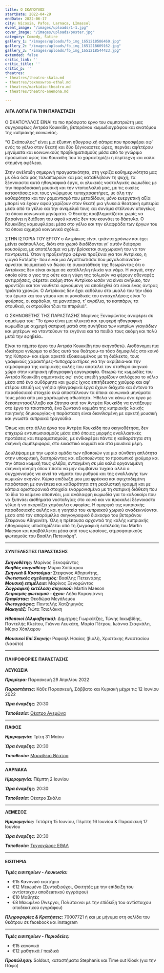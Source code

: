 ```yaml
---
title: Ο ΣΚΑΠΟΥΛΟΣ
startDate: 2022-04-29
endDate: 2022-06-17
city: Nicosia, Pafos, Larnaca, LImassol
event_image: "/images/uploads/1-1.jpg"
cover_image: "/images/uploads/poster.jpg"
category: Comedy, Satire
gallery_1: "/images/uploads/fb_img_1651218586460.jpg"
gallery_2: "/images/uploads/fb_img_1651218609162.jpg"
gallery_3: "/images/uploads/fb_img_1651218544423.jpg"
extended: false
critic_link: ''
critic_title: ''
critic_p: ''
theatres:
- theatres/theatro-skala.md
- theatres/texnoxwros-ethal.md
- theatres/markidio-theatro.md
- theatres/theatro-anemona.md

---
```

#### ΛΙΓΑ ΛΟΓΙΑ ΓΙΑ ΤΗΝ ΠΑΡΑΣΤΑΣΗ

Ο ΣΚΑΠΟΥΛΛΟΣ ΕΙΝΑΙ το πιο πρόσφατο έργο του συμπατριώτη μας συγγραφέως Αντρέα Κουκκίδη, βετεράνου κωμωδιογράφου και ανατόμου της κυπριακής κοινωνίας.

“Ο Σκάπουλος” είναι μια έξυπνη ηθογραφική σάτιρα που προσφέρει αφ’ ενός το γέλιο στον θεατή και δύο ξέγνοιαστες ώρες, περνάει αφ’ετέρου μηνύματα και κοινωνικούς προβληματισμούς μέσα από το γνώριμο προσωπικό ύφος του Κουκκίδη που το χαρακτηρίζει η περίτεχνη και καλά στημένη αφέλεια.

Στην ανέλπιδη σημερινή πραγματικότητα, στη γκρίζα καθημερινότητα μας με όλα όσα μας ταλαιπωρούν και μας καταθλίβουν τη ψυχή, τα ξέγνοιαστα αυτά ηθογραφικά έργα, οι γλυκειές νοσταλγικές κωμωδίες με την παραδοσιακή μουσική και την ντοπιολαλιά μας, με τις οικείες καταστάσεις και τους γνώριμους τυποχαρακτήρες, με όλη την καθαρότητα και τον ρομαντισμό που μεταδίδουν, μόνο ευεργετική αξία μπορεί να έχουν αφού χαρίζουν στον θεατή μια γλυκειά θεατρική εμπειρία μέσα από το γέλιο και την ανεμελιά τους και συνάμα στέλνουν υπογείως τα όποια κοινωνικά μηνύματα. Ο θεατής προβληματίζεται χωρίς να βαραίνει η διάθεση του αφού κανείς δεν του κουνάει το δάκτυλο. Ο Κουκκίδης καμουφλάρει μέσα στο γέλιο και την ελαφράδα των έργων του τα όποια αιχμηρά κοινωνικά σχόλια.

ΣΤΗΝ ΙΣΤΟΡΙΑ ΤΟΥ ΕΡΓΟΥ ο Αντρίκκος είναι τριάντα χρόνων και έχει μείνει σκάπουλλος, διότι στο χωριό διαδίδονται γι’ αυτόν διάφορα κουσούρια, με αποτέλεσμα να μήν βρίσκεται συγχωριανή του να τον παντρευτεί. Όταν η προξενήτρα φέρνει προξένια για τον Αντρίκκο, η γιαγιά Ευτέρπη- που είναι μια Αιγυπτιώτισσα που μεγαλοπιάνεται- αρνείται πεισματικά να δώσει τη συγκατάθεση της θεωρώντας ότι ο Αντρίκκος δεν είναι ακόμα σε κατάλληλη ηλικία για γάμο. Η γιαγιά, στην οποία ούτε ο γιος της ούτε και η νύφη της τολμούν να φέρουν σθεναρές αντιρρήσεις, φέρεται ακόμη στον Αντρίκκο ωσάν να είναι ανήλικο, τον φροντίζει και τον νουθετεί αρνούμενη να αποδεχθεί ότι είναι ένας άντρας τριάντα χρονών. Ο Αντρίκκος δεν έχει καθόλου στο μυαλό του την ιδέα του έρωτα και του γάμου και οι μοναδικές του ενασχολήσεις είναι “ο φούρπος, οι καράολοι, τα μανιτάρκα, τ’ αγρέλια, το καππάριν, τα στουθκιά, οι στρούθοι τζιαι τα ππιριλιά".

Ο ΣΚΗΝΟΘΕΤΗΣ ΤΗΣ ΠΑΡΑΣΤΑΣΗΣ Μαρίνος Ξενοφώντος αναφέρει σε σημείωμα του: "Το έργο είναι μια γλυκειά και τρυφερή ηθογραφική κωμωδία με αιχμηρή σατιρική ματιά στη συνήθεια των κυπρίων γιαγιάδων και μητέρων να νταντεύουν τα εγγόνια και τα παιδιά τους ακόμη και πολύ μετά την εφηβεία..

Είναι το πέμπτο έργο του Αντρέα Κουκκίδη που σκηνοθετώ. Αισθάνομαι πια ιδιαίτερα γνώριμο το είδος αυτό του θεάτρου-το τόσο δημοφιλές στο κοινό της Κύπρου- και είμαι αρκετά εξοικειωμένος με τη διάλεκτο, τους γραφικούς χαρακτήρες-τυποχαρακτήρες για την ακρίβεια-και την ατμόσφαιρα της κυπριακής αυλής που αποτελεί τον σταθερό σκηνικό χώρο στην κυπριακή ηθογραφική εργογραφία. Θεωρώ τις κωμωδίες του Αντρέα Κουκκίδη σημαντικές αφ’ ενός επειδή χαρίζουν απλόχερα το γέλιο μέσα από ένα αυθόρμητο και χωρίς ίχνος επιτήδευσης χιούμορ και αφ’ ετέρου επειδή ως γνήσια ηθογραφικά έργα έχουν διάχυτο και έντονο το παραδοσιακό στοιχείο ενώ αποστέλνουν τα όποια κοινωνικά μηνύματα τους μέσα από μια χαριτωμένη αθωότητα. Ήθελα να κάνω ένα έργο με δεκαπεντασύλλαβο και ζήτησα από τον Αντρέα Κουκκίδη να εντάξουμε στο έργο τα τσιαττιστά, ένα ζωντανό κομμάτι της κυπριακής λαικής  ποιητικής δημιουργίας-η παράσταση είναι διανθισμένη με αρκετή μουσική και γνωστά κυπριακά τραγούδια.

Όπως και στα άλλα έργα του Αντρέα Κουκκίδη που σκηνοθέτησα, δεν επιχειρώ εντυπωσιασμούς μέσα από όποιας μορφής εναλλακτικές προτάσεις και πειραματισμούς, με ενδιαφέρει πάντα η καθαρότητα στη σκηνική συμπεριφορά, στο εικαστικό κομμάτι και στα μουσικά μέρη.

Δουλέψαμε με την ωραία ομάδα των ηθοποιών για μια σύνθετη απλότητα στην υποκριτική, διατηρώντας και αξιοποιώντας το προσωπικό χιούμορ και την όποια κωμική τους φλέβα, ενταγμένη σε μία καλά οργανωμένη σκηνική κίνηση όπου τίποτα να μήν συμβαίνει τυχαία αλλά ο συγχρονισμός να κινεί τα νήματα του ρυθμού και της εναλλαγής των κωμικών σκηνών. Κύρια επιδίωξη μου μια φρέσκια και σφιχτοδεμένη παράσταση με συνέπεια και καθαρότητα στη ρεαλιστική γραμμή και με κάποια αριστοφανικά στοιχεία εναρμονισμένα με τη σατιρική διάθεση που το ίδιο το κείμενο αποπνέει, μια ανάλαφρη κωμωδία για το καλοκαίρι που να ξυπνάει αισθήματα νοσταλγίας στο κοινό και να προκαλεί ξέγνοιαστο γέλιο ή να σκορπίζει χαμόγελα ευφορίας. Η ομορφιά της κυπριακής παραδοσιακής αυλής και η γοητεία του κυπριακού χωριού αναδεικνύονται μέσα από τον απαράμιλλο σκηνογραφικό διάκοσμο του βετεράνου Στέφανου Αθηαινίτη. Όλη η πρέπουσα αρχοντιά της καλής κυπριακής ηθογραφίας υποστηρίζεται από τη ζωγραφική εκτέλεση του Martin Maeson και προβάλλεται μέσα από τους ωραίους, ατμοσφαιρικούς φωτισμούς του Βασίλη Πετεινάρη".

***

#### ΣΥΝΤΕΛΕΣΤΕΣ ΠΑΡΑΣΤΑΣΗΣ

**_Σκηνοθέτης:_** Μαρίνος Ξενοφώντος  
**_Βοηθός σκηνοθέτη:_** Μύρια Χόπλαρου  
**_Σκηνικά & Κοστούμια:_** Στεφανος Αθηαινίτης,  
**_Φωτιστικός σχεδιασμός:_** Βασίλης Πετεινάρης  
**_Μουσική επιμέλεια:_** Μαρίνος Ξενοφώντος  
**_Ζωγραφική εκτέλεση σκηνικού:_** Martin Maeson  
**_Χειρισμός φωτισμού - ήχου:_** Λήδα Καραγιάννη  
**_Γραφίστας:_** Θεοδώρα Μεγάλεμου  
**_Φωτογράφος:_** Παντελής Χατζημηνάς  
**_Μακιγιάζ:_** Γιώτα Τσιολάκκη

**_Ηθοποιοί (Αλφαβητικά):_** Δημήτρης Γιωρκάτζης, Τώνης Ιακωβίδης, Παντελής Κλείτου, Γιάννα Λευκάτη, Μαρία Πέτρου, Ιωάννα Σιαφκάλη, Μύρια Χόπλαρου

**_Μουσικοί Επί Σκηνής:_** Ραφαήλ Ησαίας (βιολί), Χριστάκης Αναστασίου (λαούτο)

***

#### ΠΛΗΡΟΦΟΡΙΕΣ ΠΑΡΑΣΤΑΣΗΣ

**ΛΕΥΚΩΣΙΑ**

**_Πρεμίερα:_** Παρασκευή 29 Απριλίου 2022

**_Παραστάσεις:_** Κάθε Παρασκευή, Σάββατο και Κυριακή μέχρι τις 12 Ιουνίου 2022

**_Ώρα έναρξης:_** 20:30

**_Τοποθεσία:_** [Θέατρο Ανεμώνα](?#map "Χάρτης")

***

**ΠΑΦΟΣ**

**_Ημερομηνία:_** Τρίτη 31 Μαίου

**_Ώρα έναρξης:_** 20:30

**_Τοποθεσία:_** [Μαρκίδειο Θέατρο](?#map)

***

**ΛΑΡΝΑΚΑ**

**_Ημερομηνία:_** Πέμπτη 2 Ιουνίου

**_Ώρα έναρξης:_** 20:30

**_Τοποθεσία:_** Θέατρο Σκάλα

***

**ΛΕΜΕΣΟΣ**

**_Ημερομηνίες:_** Τετάρτη 15 Ιουνίου, Πέμπτη 16 Ιουνίου & Παρασκευή 17 Ιουνίου

**_Ώρα έναρξης:_** 20:30

**_Τοποθεσία:_** [Τεχνοχώρος ΕΘΑΛ](?#map)

***

#### ΕΙΣΙΤΗΡΙΑ

**_Τιμές εισιτηρίων - Λευκωσία:_**

* €15 Κανονικό εισιτήριο
* €12 Μειωμένο (Συνταξιούχοι, Φοιτητές με την επίδειξη του αντίστοιχου αποδεικτικού εγγράφου)
* €10 Μαθητές
* €8 Μειωμένο (Άνεργοι, Πολύτεκνοι με την επίδειξη του αντίστοιχου αποδεικτικού εγγράφου)

**_Πληροφορίες & Κρατήσεις:_** 70007721 ή και με μήνυμα στη σελίδα του θεάτρου σε facebook και instagram

***

**_Τιμές εισιτηρίων - Περιοδείες:_**

* €15 κανονικό
* €12 μαθητικά / παιδικά

**_Προπώληση:_** Soldout, καταστήματα Stephanis και Time out Kiosk (για την Πάφο)